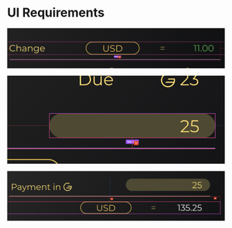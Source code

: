 # UI Requirements

![Currency Pill To Line Space](./assets/CurrencyPill_To_LineSpace.png)

![InputField To Line Space](./assets/InputField_To_LineSpace.png)

![Line To Currency Pill Space](./assets/Line_To_CurrencyPillSpace.png)
